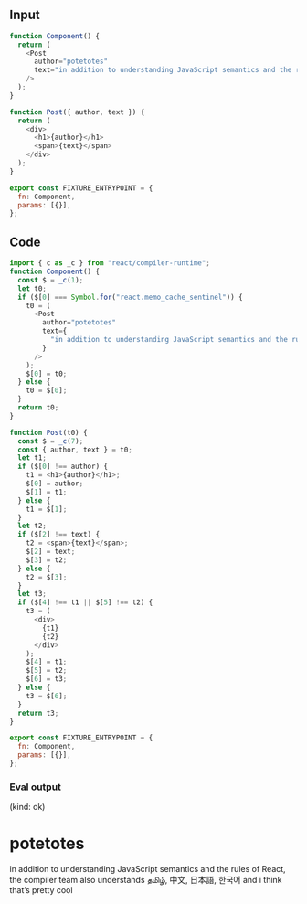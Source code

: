 
## Input

```javascript
function Component() {
  return (
    <Post
      author="potetotes"
      text="in addition to understanding JavaScript semantics and the rules of React, the compiler team also understands தமிழ், 中文, 日本語, 한국어 and i think that’s pretty cool"
    />
  );
}

function Post({ author, text }) {
  return (
    <div>
      <h1>{author}</h1>
      <span>{text}</span>
    </div>
  );
}

export const FIXTURE_ENTRYPOINT = {
  fn: Component,
  params: [{}],
};

```

## Code

```javascript
import { c as _c } from "react/compiler-runtime";
function Component() {
  const $ = _c(1);
  let t0;
  if ($[0] === Symbol.for("react.memo_cache_sentinel")) {
    t0 = (
      <Post
        author="potetotes"
        text={
          "in addition to understanding JavaScript semantics and the rules of React, the compiler team also understands \u0BA4\u0BAE\u0BBF\u0BB4\u0BCD, \u4E2D\u6587, \u65E5\u672C\u8A9E, \uD55C\uAD6D\uC5B4 and i think that\u2019s pretty cool"
        }
      />
    );
    $[0] = t0;
  } else {
    t0 = $[0];
  }
  return t0;
}

function Post(t0) {
  const $ = _c(7);
  const { author, text } = t0;
  let t1;
  if ($[0] !== author) {
    t1 = <h1>{author}</h1>;
    $[0] = author;
    $[1] = t1;
  } else {
    t1 = $[1];
  }
  let t2;
  if ($[2] !== text) {
    t2 = <span>{text}</span>;
    $[2] = text;
    $[3] = t2;
  } else {
    t2 = $[3];
  }
  let t3;
  if ($[4] !== t1 || $[5] !== t2) {
    t3 = (
      <div>
        {t1}
        {t2}
      </div>
    );
    $[4] = t1;
    $[5] = t2;
    $[6] = t3;
  } else {
    t3 = $[6];
  }
  return t3;
}

export const FIXTURE_ENTRYPOINT = {
  fn: Component,
  params: [{}],
};

```
      
### Eval output
(kind: ok) <div><h1>potetotes</h1><span>in addition to understanding JavaScript semantics and the rules of React, the compiler team also understands தமிழ், 中文, 日本語, 한국어 and i think that’s pretty cool</span></div>